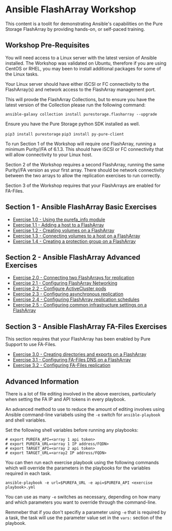 # Ansible FlashArray Workshop
This content is a toolit for demonstrating Ansible's capabilities on the Pure Storage FlashArray by providing hands-on, or self-paced training.

## Workshop Pre-Requisites
You will need access to a Linux server with the latest version of Ansible installed. The Workshop was validated on Ubuntu, therefore if you are using CentOS or RHEL, you may been to install additional packages for some of the Linux tasks.

Your Linux server should have either iSCSI or FC connectivity to the FlashArray(s) and network access to the FlashArray management port.

This will provde the FlashArray Collections, but to ensure you have the latest version of the Collection please run the following command:

`ansible-galaxy collection install purestorage.flasharray --upgrade`

Ensure you have the Pure Storage python SDK installed as well.

`pip3 install purestorage`
`pip3 install py-pure-client`

To run Section 1 of the Workshop will require one FlashArray, running a minimum Purity//FA of 6.1.3. This should have iSCSI or FC connectivity that will allow
connectivity to your Linux host.

Section 2 of the Workshop requires a second FlashArray, running the same Purity//FA version as your first array. There should be network connectivity between the two arrays to allow the replication exercises to run correctly.

Section 3 of the Workshop requires that your FlashArrays are enabled for FA-Files.

## Section 1 - Ansible FlashArray Basic Exercises

 - [Exercise 1.0 - Using the purefa_info module](1.0-get-facts)
 - [Exercise 1.1 - Adding a host to a FlashArray](1.1-add-host)
 - [Exercise 1.2 - Creating volumes on a FlashArray](1.2-add-volumes)
 - [Exercise 1.3 - Connecting volumes to a host on a FlashArray](1.3-connect-volumes)
 - [Exercise 1.4 - Creating a protection group on a FlashArray](1.4-pgroup)

## Section 2 - Ansible FlashArray Advanced Exercises

 - [Exercise 2.0 - Connecting two FlashArrays for replication](2.0-connect-arrays)
 - [Exercise 2.1 - Configuring FlashArray Networking](2.1-networking)
 - [Exercise 2.2 - Configure ActiveCluster pods](2.2-pods)
 - [Exercise 2.3 - Configuring asynchronous replication](2.3-async-rep)
 - [Exercise 2.4 - Configuring FlashArray replication schedules](2.4-schedule)
 - [Exercise 2.5 - Configuring common infrastructure settings on a FlashArray](2.5-infra)

## Section 3 - Ansible FlashArray FA-Files Exercises

This section requires that your FlashArray has been enabled by Pure Support to use FA-Files.

 - [Exercise 3.0 - Creating directories and exports on a FlashArray](3.0-exports)
 - [Exercise 3.1 - Configuring FA-Files DNS on a FlashArray](3.1-files-dns)
 - [Exercise 3.2 - Configuring FA-Files replication](3.2-files-replication)

## Advanced Information

There is a lot of file editing involved in the above exercises, particularly when setting the FA IP and API tokens in every playbook.

An advanced method to use to reduce the amount of editing involves using Ansible command-line variabels using the `-e` switch for `ansible-playbook` and shell variables.

Set the following shell variables before running any playbooks:

```
# export PUREFA_API=<array 1 api token>
# export PUREFA_URL=<array 1 IP address/FQDN>
# export TARGET_API=<array 2 api token>
# export TARGET_URL=<array2 IP address/FQDN>
```

You can then run each exercise playbook using the following commands which will override the parameters in the playbooks for the variables required in each task.

`ansible-playbook -e url=$PUREFA_URL -e api=$PUREFA_API <exercise playbook>.yml`

You can use as many `-e` switches as necessary, depending on how many and which parameters you want to override through the command-line.

Remmeber that if you don't specifiy a parameter using `-e` that is required by a task, the task will use the parameter value set in the `vars:` section of the playbook.


